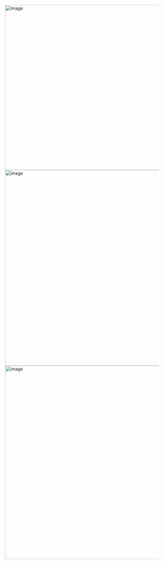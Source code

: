 <img width="1173" height="541" alt="image" src="https://github.com/user-attachments/assets/17ce04ec-59f7-4286-890a-912d6514636c" />


<img width="1152" height="642" alt="image" src="https://github.com/user-attachments/assets/337acb92-57fc-4f0b-95c8-eac61009c1f9" />


<img width="1165" height="634" alt="image" src="https://github.com/user-attachments/assets/fe1f29ef-ba85-4409-b062-c71cadc5f04f" />

